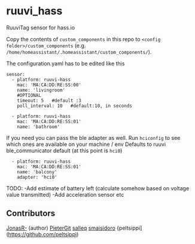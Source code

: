 # ruuvi_hass
RuuviTag sensor for hass.io

Copy the contents of `custom_components` in this repo to `<config folder>/custom_components` (e.g. `/home/homeassistant/.homeassistant/custom_components/`).

The configuration.yaml has to be edited like this
```
sensor:
  - platform: ruuvi-hass
    mac: 'MA:CA:DD:RE:SS:00'
    name: 'livingroom'
    #OPTIONAL
    timeout: 5   #default :3
    poll_interval: 10   #default:10, in seconds
    
  - platform: ruuvi-hass
    mac: 'MA:CA:DD:RE:SS:01'
    name: 'bathroom'
```

If you need you can pass the ble adapter as well.
Run `hciconfig` to see which ones are available on your machine / env
Defaults to ruuvi ble_communicator default (at this point is `hci0`)

```
  - platform: ruuvi-hass
    mac: 'MA:CA:DD:RE:SS:01'
    name: 'balcony'
    adapter: 'hci0' 
```

TODO:
-Add estimate of battery left (calculate somehow based on voltage value transmitted)
-Add acceleration sensor etc


## Contributors 
[JonasR-](https://github.com/JonasR-) (author)
[PieterGit](https://github.com/PieterGit)
[salleq](https://github.com/salleq)
[smaisidoro](https://github.com/sergioisidoro)
{peltsippi](https://github.com/peltsippi)
